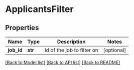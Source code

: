 # ApplicantsFilter


## Properties
Name | Type | Description | Notes
------------ | ------------- | ------------- | -------------
**job_id** | **str** | Id of the job to filter on | [optional] 

[[Back to Model list]](../../README.md#documentation-for-models) [[Back to API list]](../../README.md#documentation-for-api-endpoints) [[Back to README]](../../README.md)


